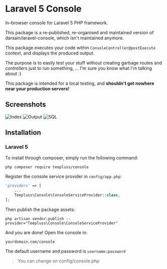# Laravel 5 Console

In-browser console for Laravel 5 PHP framework.

This package is a re-published, re-organised and maintained version of darsain/laravel-console, which isn't maintained anymore.

This package executes your code within `ConsoleController@postExecute` context, and displays the produced output.

The purpose is to easily test your stuff without creating garbage routes and controllers just to run something, ...
I'm sure you know what I'm talking about :)

This package is intended for a local testing, and **shouldn't get nowhere near your production servers!**

## Screenshots

![Index](http://i.imgur.com/SaDPurm.png)
![Output](http://i.imgur.com/YezliAi.png)
![SQL](http://i.imgur.com/BLs7wnW.png)

## Installation

### Laravel 5

To install through composer, simply run the following command:

```
php composer require teepluss/console
```

Register the console service provider in `config/app.php`:

```php
'providers' => [
	...
	Teepluss\Console\ConsoleServiceProvider::class,
];
```

Then publish the package assets:

```
php artisan vendor:publish --provider="Teepluss\Console\ConsoleServiceProvider"
```

And you are done! Open the console in:

```
yourdomain.com/console
```

The default username and password is `username:password`
> You can change on config/console.php

